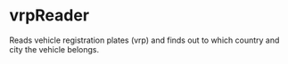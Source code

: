 # vrpReader

Reads vehicle registration plates (vrp) and finds out to which country and city 
the vehicle belongs.
